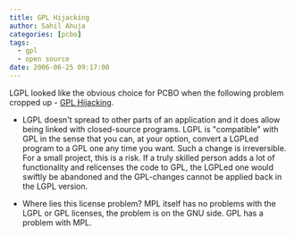 ```yaml
---
title: GPL Hijacking
author: Sahil Ahuja
categories: [pcbo]
tags:
  - gpl
  - open source
date: 2006-06-25 09:17:00
---
```


LGPL looked like the obvious choice for PCBO when the following problem cropped up - [GPL Hijacking](http://curl.haxx.se/mail/lib-2000-11/0004.html).

*   LGPL doesn't spread to other parts of an application and it does allow being linked with closed-source programs. LGPL is "compatible" with GPL in the sense that you can, at your option, convert a LGPLed program to a GPL one any time you want. Such a change is irreversible. For a small project, this is a risk. If a truly skilled person adds a lot of functionality and relicenses the code to GPL, the LGPLed one would swiftly be abandoned and the GPL-changes cannot be applied back in the LGPL version.

*   Where lies this license problem? MPL itself has no problems with the LGPL or GPL licenses, the problem is on the GNU side. GPL has a problem with MPL.